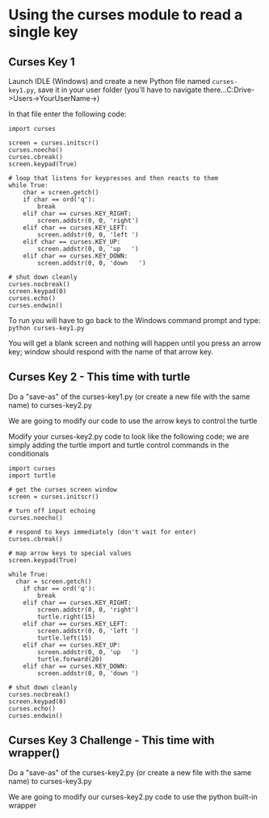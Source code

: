 # Using the curses module to read a single key #
## Curses Key 1 ##

Launch IDLE (Windows) and create a new Python file named `curses-key1.py`, save it in your user folder (you'll have to navigate there...C:Drive->Users->YourUserName->)

In that file enter the following code:

~~~~
import curses
 
screen = curses.initscr()
curses.noecho()
curses.cbreak()
screen.keypad(True)

# loop that listens for keypresses and then reacts to them
while True:
	char = screen.getch()
	if char == ord('q'):
		break
	elif char == curses.KEY_RIGHT:
		screen.addstr(0, 0, 'right')
	elif char == curses.KEY_LEFT:
		screen.addstr(0, 0, 'left ')
	elif char == curses.KEY_UP:
		screen.addstr(0, 0, 'up   ')
	elif char == curses.KEY_DOWN:
		screen.addstr(0, 0, 'down   ')

# shut down cleanly
curses.nocbreak() 
screen.keypad(0) 
curses.echo()
curses.endwin()
~~~~

To run you will have to go back to the Windows command prompt and type:
`python curses-key1.py`

You will get a blank screen and  nothing will happen until you press an arrow key; window should respond with the name of that arrow key.

## Curses Key 2 - This time with turtle ##

Do a "save-as" of the curses-key1.py (or create a new file with the same name) to curses-key2.py

We are going to modify our code to use the arrow keys to control the turtle

Modify your curses-key2.py code to look like the following code; we are simply adding the turtle import and turtle control commands in the conditionals

~~~~
import curses
import turtle

# get the curses screen window
screen = curses.initscr()
 
# turn off input echoing
curses.noecho()
 
# respond to keys immediately (don't wait for enter)
curses.cbreak()
 
# map arrow keys to special values
screen.keypad(True)

while True:
  char = screen.getch()
	if char == ord('q'):
		break
	elif char == curses.KEY_RIGHT:
		screen.addstr(0, 0, 'right')
		turtle.right(15)
	elif char == curses.KEY_LEFT:
		screen.addstr(0, 0, 'left ')
	 	turtle.left(15)
	elif char == curses.KEY_UP:
		screen.addstr(0, 0, 'up   ')
		turtle.forward(20)       
	elif char == curses.KEY_DOWN:
		screen.addstr(0, 0, 'down ')

# shut down cleanly
curses.nocbreak() 
screen.keypad(0) 
curses.echo()
curses.endwin()
~~~~


## Curses Key 3 Challenge - This time with wrapper() ##

Do a "save-as" of the curses-key2.py (or create a new file with the same name) to curses-key3.py

We are going to modify our curses-key2.py code to use the python built-in wrapper
